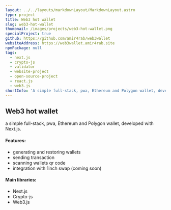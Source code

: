 ```yaml
---
layout: ../../layouts/markdownLayout/MarkdownLayout.astro
type: project
title: Web3 hot wallet
slug: web3-hot-wallet
thumbnail: /images/projects/web3-hot-wallet.png
specialProject: true
github: https://github.com/amir4rab/web3wallet
websiteAddress: https://web3wallet.amir4rab.site
npmPackage: null
tags:
  - next.js
  - crypto-js
  - validator
  - website-project
  - open-source-project
  - react.js
  - web3.js
shortInfo: 'A simple full-stack, pwa, Ethereum and Polygon wallet, developed with Next.js.'
---
```


## Web3 hot wallet
a simple full-stack, pwa, Ethereum and Polygon wallet, developed with Next.js.

#### Features:
- generating and restoring wallets
- sending transaction
- scanning wallets qr code
- integration with 1inch swap (coming soon)

#### Main libraries:
- Next.js
- Crypto-js
- Web3.js